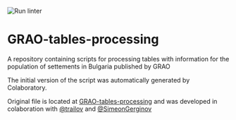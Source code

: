 ![Run linter](https://github.com/rumen-cholakov/GRAO-tables-processing/workflows/Run%20linter/badge.svg?event=push)
# GRAO-tables-processing

A repository containing scripts for processing tables with information for the population of settements in Bulgaria published by GRAO

The initial version of the script was automatically generated by Colaboratory.

Original file is located at [GRAO-tables-processing](https://colab.research.google.com/drive/18IIjkiwaKLgTiuijAAhrViMW_WBgUBKE) and was developed in colaboration with [@trailov](https://github.com/trailoff) and [@SimeonGerginov](https://github.com/SimeonGerginov)
